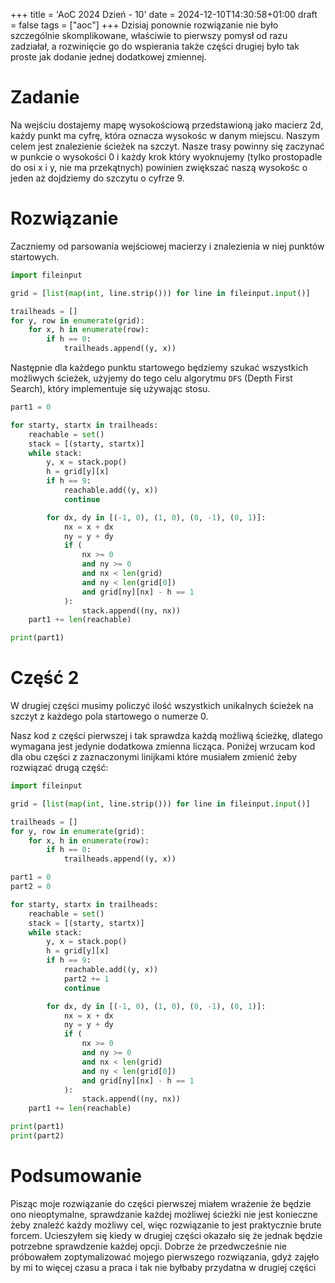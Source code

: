 +++
title = 'AoC 2024 Dzień - 10'
date = 2024-12-10T14:30:58+01:00
draft = false
tags = ["aoc"]
+++
Dzisiaj ponownie rozwiązanie nie było szczególnie skomplikowane, właściwie to
pierwszy pomysł od razu zadziałał, a rozwinięcie go do wspierania także części drugiej
było tak proste jak dodanie jednej dodatkowej zmiennej.

# Zadanie
Na wejściu dostajemy mapę wysokościową przedstawioną jako macierz 2d, każdy punkt ma 
cyfrę, która oznacza wysokośc w danym miejscu. Naszym celem jest znalezienie ścieżek na
szczyt. Nasze trasy powinny się zaczynać w punkcie o wysokości 0 i każdy krok który
wyoknujemy (tylko prostopadle do osi x i y, nie ma przekątnych) powinien zwiększać naszą
wysokośc o jeden aż dojdziemy do szczytu o cyfrze 9.

# Rozwiązanie
Zaczniemy od parsowania wejściowej macierzy i znalezienia w niej punktów startowych.
```python
import fileinput

grid = [list(map(int, line.strip())) for line in fileinput.input()]

trailheads = []
for y, row in enumerate(grid):
    for x, h in enumerate(row):
        if h == 0:
            trailheads.append((y, x))
```

Następnie dla każdego punktu startowego będziemy szukać wszystkich możliwych ścieżek,
użyjemy do tego celu algorytmu `DFS` (Depth First Search), który implementuje się
używając stosu. 
```python
part1 = 0

for starty, startx in trailheads:
    reachable = set()
    stack = [(starty, startx)]
    while stack:
        y, x = stack.pop()
        h = grid[y][x]
        if h == 9:
            reachable.add((y, x))
            continue

        for dx, dy in [(-1, 0), (1, 0), (0, -1), (0, 1)]:
            nx = x + dx
            ny = y + dy
            if (
                nx >= 0
                and ny >= 0
                and nx < len(grid)
                and ny < len(grid[0])
                and grid[ny][nx] - h == 1
            ):
                stack.append((ny, nx))
    part1 += len(reachable)

print(part1)
```

# Część 2
W drugiej części musimy policzyć ilość wszystkich unikalnych ścieżek na szczyt z każdego
pola startowego o numerze 0.

Nasz kod z części pierwszej i tak sprawdza każdą możliwą ścieżkę, dlatego wymagana jest
jedynie dodatkowa zmienna licząca. Poniżej wrzucam kod dla obu części z zaznaczonymi
linijkami które musiałem zmienić żeby rozwiązać drugą część:
```python
import fileinput

grid = [list(map(int, line.strip())) for line in fileinput.input()]

trailheads = []
for y, row in enumerate(grid):
    for x, h in enumerate(row):
        if h == 0:
            trailheads.append((y, x))

part1 = 0
part2 = 0

for starty, startx in trailheads:
    reachable = set()
    stack = [(starty, startx)]
    while stack:
        y, x = stack.pop()
        h = grid[y][x]
        if h == 9:
            reachable.add((y, x))
            part2 += 1
            continue

        for dx, dy in [(-1, 0), (1, 0), (0, -1), (0, 1)]:
            nx = x + dx
            ny = y + dy
            if (
                nx >= 0
                and ny >= 0
                and nx < len(grid)
                and ny < len(grid[0])
                and grid[ny][nx] - h == 1
            ):
                stack.append((ny, nx))
    part1 += len(reachable)

print(part1)
print(part2)
```

# Podsumowanie
Pisząc moje rozwiązanie do części pierwszej miałem wrażenie że będzie ono nieoptymalne,
sprawdzanie każdej możliwej ścieżki nie jest konieczne żeby znaleźć każdy możliwy cel,
więc rozwiązanie to jest praktycznie brute forcem. Ucieszyłem się kiedy w drugiej części
okazało się że jednak będzie potrzebne sprawdzenie każdej opcji. Dobrze że przedwcześnie
nie próbowałem zoptymalizować mojego pierwszego rozwiązania, gdyż zajęło by mi to więcej
czasu a praca i tak nie byłbaby przydatna w drugiej części

